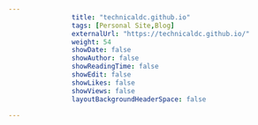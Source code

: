 ---
                title: "technicaldc.github.io"
                tags: [Personal Site,Blog]
                externalUrl: "https://technicaldc.github.io/"
                weight: 54
                showDate: false
                showAuthor: false
                showReadingTime: false
                showEdit: false
                showLikes: false
                showViews: false
                layoutBackgroundHeaderSpace: false
                ---
